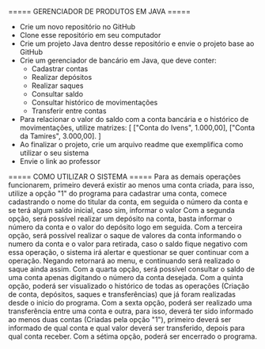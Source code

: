 ===== GERENCIADOR DE PRODUTOS EM JAVA =====

- Crie um novo repositório no GitHub
- Clone esse repositório em seu computador
- Crie um projeto Java dentro desse repositório e envie o projeto base ao GitHub
- Crie um gerenciador de bancário em Java, que deve conter:
	- Cadastrar contas
	- Realizar depósitos
	- Realizar saques
	- Consultar saldo
	- Consultar histórico de movimentações
	- Transferir entre contas
- Para relacionar o valor do saldo com a conta bancária e o histórico de movimentações, utilize matrizes:
	[
		["Conta do Ivens", 1.000,00],
		["Conta da Tamires", 3.000,00].
	]
- Ao finalizar o projeto, crie um arquivo readme que exemplifica como utilizar o seu sistema
- Envie o link ao professor

===== COMO UTILIZAR O SISTEMA =====
Para as demais operações funcionarem, primeiro deverá existir ao menos uma conta criada, para isso, utilize a opção "1" do programa para cadastrar uma conta, comece cadastrando o nome do titular da conta, em seguida o número da conta e se terá algum saldo inicial, caso sim, informar o valor
Com a segunda opção, será possível realizar um depósito na conta, basta informar o número da conta e o valor do depósito logo em seguida.
Com a terceira opção, será possível realizar o saque de valores da conta informando o numero da conta e o valor para retirada, caso o saldo fique negativo com essa operação, o sistema irá alertar e questionar se quer continuar com a operação. Negando retornará ao menu, e continuando será realizado o saque ainda assim.
Com a quarta opção, será possível consultar o saldo de uma conta apenas digitando o número da conta desejada.
Com a quinta opção, poderá ser visualizado o histórico de todas as operações (Criação de conta, depósitos, saques e transferências) que já foram realizadas desde o inicio do programa.
Com a sexta opção, poderá ser realizado uma transferência entre uma conta e outra, para isso, deverá ter sido informado ao menos duas contas (Criadas pela opção "1"), primeiro deverá ser informado de qual conta e qual valor deverá ser transferido, depois para qual conta receber.
Com a sétima opção, poderá ser encerrado o programa.